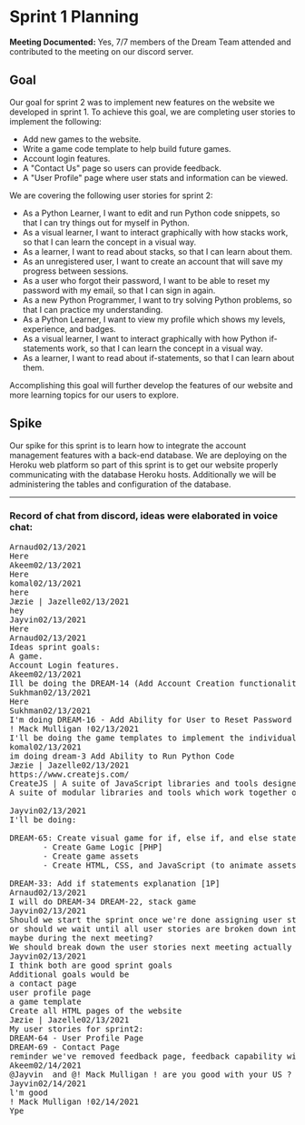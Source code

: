 # Sprint 1 Planning

**Meeting Documented:** Yes, 7/7 members of the Dream Team attended and contributed to the meeting on our discord server.

## Goal
Our goal for sprint 2 was to implement new features on the website we developed in sprint 1. To achieve this goal, we are completing user stories to implement the following:

* Add new games to the website.
* Write a game code template to help build future games.
* Account login features.
* A "Contact Us" page so users can provide feedback.
* A "User Profile" page where user stats and information can be viewed.

We are covering the following user stories for sprint 2:

* As a Python Learner, I want to edit and run Python code snippets, so that I can try things out for myself in Python.
* As a visual learner, I want to interact graphically with how stacks work, so that I can learn the concept in a visual way.
* As a learner, I want to read about stacks, so that I can learn about them.
* As an unregistered user, I want to create an account that will save my progress between sessions.
* As a user who forgot their password, I want to be able to reset my password with my email, so that I can sign in again.
* As a new Python Programmer, I want to try solving Python problems, so that I can practice my understanding.
* As a Python Learner, I want to view my profile which shows my levels, experience, and badges.
* As a visual learner, I want to interact graphically with how Python if-statements work, so that I can learn the concept in a visual way.
* As a learner, I want to read about if-statements, so that I can learn about them.

Accomplishing this goal will further develop the features of our website and more learning topics for our users to explore.

## Spike

Our spike for this sprint is to learn how to integrate the account management features with a back-end database. We are deploying on the Heroku web platform so part of this sprint is to get our website properly communicating with the database Heroku hosts. Additionally we will be administering the tables and configuration of the database.

<hr>

### Record of chat from discord, ideas were elaborated in voice chat:

<pre>
Arnaud02/13/2021
Here
Akeem02/13/2021
Here
komal02/13/2021
here
Jæzie | Jazelle02/13/2021
hey
Jayvin02/13/2021
Here
Arnaud02/13/2021
Ideas sprint goals:
A game.
Account Login features.
Akeem02/13/2021
Ill be doing the DREAM-14 (Add Account Creation functionality and save user progress) user story fro sprint 2
Sukhman02/13/2021
Here
Sukhman02/13/2021
I'm doing DREAM-16 - Add Ability for User to Reset Password
! Mack Mulligan !02/13/2021
I'll be doing the game templates to implement the individual game user stories
komal02/13/2021
im doing dream-3 Add Ability to Run Python Code
Jæzie | Jazelle02/13/2021
https://www.createjs.com/
CreateJS | A suite of JavaScript libraries and tools designed for w...
A suite of modular libraries and tools which work together or independently to enable rich interactive content on open web technologies via HTML5.

Jayvin02/13/2021
I'll be doing:

DREAM-65: Create visual game for if, else if, and else statements [7P]
       - Create Game Logic [PHP]
       - Create game assets
       - Create HTML, CSS, and JavaScript (to animate assets)

DREAM-33: Add if statements explanation [1P]
Arnaud02/13/2021
I will do DREAM-34 DREAM-22, stack game
Jayvin02/13/2021
Should we start the sprint once we're done assigning user stories
or should we wait until all user stories are broken down into tasks
maybe during the next meeting?
We should break down the user stories next meeting actually before starting the sprint
Jayvin02/13/2021
I think both are good sprint goals
Additional goals would be
a contact page
user profile page
a game template
Create all HTML pages of the website
Jæzie | Jazelle02/13/2021
My user stories for sprint2:
DREAM-64 - User Profile Page
DREAM-69 - Contact Page
reminder we've removed feedback page, feedback capability will be in contact instead
Akeem02/14/2021
@Jayvin  and @! Mack Mulligan ! are you good with your US ? if yes can one of you start the sprint2 on jira please
Jayvin02/14/2021
l'm good
! Mack Mulligan !02/14/2021
Ype
</pre>